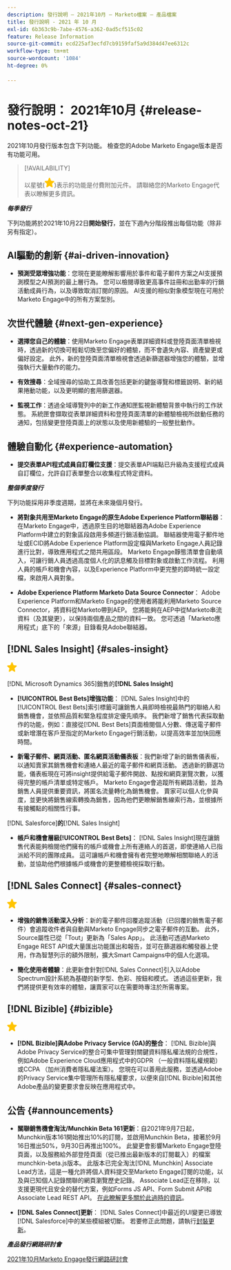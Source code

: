 ```yaml
---
description: 發行說明 — 2021年10月 — Marketo檔案 — 產品檔案
title: 發行說明 - 2021 年 10 月
exl-id: 6b363c9b-7abe-4576-a362-0ad5cf515c02
feature: Release Information
source-git-commit: ecd225af3ecfd7cb9159faf5a9d384d47ee6312c
workflow-type: tm+mt
source-wordcount: '1084'
ht-degree: 0%

---
```


# 發行說明： 2021年10月 {#release-notes-oct-21}

2021年10月發行版本包含下列功能。 檢查您的Adobe Marketo Engage版本是否有功能可用。

>[!AVAILABILITY]
>
>以星號(![](assets/yellow-star.png))表示的功能是付費附加元件。 請聯絡您的Marketo Engage代表以瞭解更多資訊。

**_每季發行_**

下列功能將於2021年10月22日&#x200B;**開始發行**，並在下週內分階段推出每個功能（除非另有指定）。

## AI驅動的創新 {#ai-driven-innovation}

* **預測受眾增強功能**：您現在更能瞭解影響用於事件和電子郵件方案之AI支援預測模型之AI預測的最上層行為。 您可以檢閱導致更高事件註冊和出勤率的行銷活動成員行為，以及導致取消訂閱的原因。 AI支援的相似對象模型現在可用於Marketo Engage中的所有方案型別。

## 次世代體驗 {#next-gen-experience}

* **選擇您自己的體驗**：使用Marketo Engage表單詳細資料或登陸頁面清單檢視時，透過新的切換可輕鬆切換至您偏好的體驗，而不會遺失內容、資產變更或偏好設定。 此外，新的登陸頁面清單檢視會透過新篩選器增強您的體驗，並增強執行大量動作的能力。

* **有效搜尋**：全域搜尋的協助工具改善包括更新的鍵盤導覽和標籤說明、新的結果捲動功能，以及更明顯的套用篩選器。

* **監視工作**：透過全域導覽列中的新工作通知匣監視新體驗背景中執行的工作狀態。 系統匣會擷取從表單詳細資料和登陸頁面清單的新體驗檢視所啟動任務的通知，包括變更登陸頁面上的狀態以及使用新體驗的一般整批動作。

## 體驗自動化 {#experience-automation}

* **提交表單API程式成員自訂欄位支援**：提交表單API端點已升級為支援程式成員自訂欄位，允許自訂表單整合以收集程式特定資料。

**_整個季度發行_**

下列功能採用非季度週期，並將在未來幾個月發行。

* **將對象共用至Marketo Engage的原生Adobe Experience Platform聯結器**：在Marketo Engage中，透過原生目的地聯結器為Adobe Experience Platform中建立的對象區段啟用多頻道行銷活動協調。 聯結器使用電子郵件地址或ECID將Adobe Experience Platform設定檔與Marketo Engage人員記錄進行比對，導致應用程式之間共用區段。 Marketo Engage靜態清單會自動填入，可讓行銷人員透過高度個人化的訊息觸及目標對象或啟動工作流程。 利用人員的帳戶和機會內容，以及Experience Platform中更完整的即時統一設定檔，來啟用人員對象。

* **Adobe Experience Platform Marketo Data Source Connector**： Adobe Experience Platform和Marketo Engage的使用者將能利用Marketo Source Connector，將資料從Marketo帶到AEP。 您將能夠在AEP中從Marketo串流資料（及其變更），以保持兩個產品之間的資料一致。 您可透過「Marketo應用程式」底下的「來源」目錄看見Adobe聯結器。

## [!DNL Sales Insight] {#sales-insight}

![（星形）](assets/yellow-star.png)

[!DNL Microsoft Dynamics 365]銷售的&#x200B;**[!DNL Sales Insight]**

* **[!UICONTROL Best Bets]增強功能**： [!DNL Sales Insight]中的[!UICONTROL Best Bets]索引標籤可讓銷售人員即時檢視最熱門的聯絡人和銷售機會，並依照品質和緊急程度排定優先順序。 我們新增了銷售代表採取動作的功能，例如：直接從[!DNL Best Bets]頁面檢閱個人分數、傳送電子郵件或新增潛在客戶至指定的Marketo Engage行銷活動，以提高效率並加快回應時間。

* **新電子郵件、網頁活動、匿名網頁活動儀表板**：我們新增了新的銷售儀表板，以通知賣家其銷售機會和連絡人最近的電子郵件和網頁活動。 透過新的篩選功能，儀表板現在可將insight提供給電子郵件開啟、點按和網頁瀏覽次數，以獲得完整的帳戶清單或特定帳戶。 Marketo Engage會追蹤所有網路活動，並為銷售人員提供重要資訊，將匿名流量轉化為銷售機會。 賣家可以個人化參與度，並更快將銷售線索轉換為銷售，因為他們更瞭解銷售線索行為，並根據所有接觸點的相關性行事。

[!DNL Salesforce]**的**[!DNL Sales Insight]

* **帳戶和機會層級[!UICONTROL Best Bets]**： [!DNL Sales Insight]現在讓銷售代表能夠檢閱他們擁有的帳戶或機會上所有連絡人的首選，即使連絡人已指派給不同的團隊成員。 這可讓帳戶和機會擁有者完整地瞭解相關聯絡人的活動，並協助他們根據帳戶或機會的更整體檢視採取行動。

## [!DNL Sales Connect] {#sales-connect}

![（星形）](assets/yellow-star.png)

* **增強的銷售活動深入分析**：新的電子郵件回覆追蹤活動（已回覆的銷售電子郵件）會追蹤收件者與自動與Marketo Engage同步之電子郵件的互動。 此外，Source屬性已從「Tout」更新為「Sales App」。 此活動可透過Marketo Engage REST API或大量匯出功能匯出和報告，並可在篩選器和觸發器上使用，作為智慧列示的額外限制，擴大Smart Campaigns中的個人化選項。

* **簡化使用者體驗**：此更新會針對[!DNL Sales Connect]引入以Adobe Spectrum設計系統為基礎的新字型、色彩、按鈕和模式。 透過這些更新，我們將提供更有效率的體驗，讓賣家可以在需要時專注於所需專案。

## [!DNL Bizible] {#bizible}

![](assets/yellow-star.png)

* **[!DNL Bizible]與Adobe Privacy Service (GA)的整合**： [!DNL Bizible]與Adobe Privacy Service的整合可集中管理對關鍵資料隱私權法規的合規性，例如Adobe Experience Cloud應用程式中的GDPR （一般資料隱私權規範）或CCPA （加州消費者隱私權法案）。 您現在可以善用此服務，並透過Adobe的Privacy Service集中管理所有隱私權要求，以便來自[!DNL Bizible]和其他Adobe產品的變更要求會反映在應用程式中。

## 公告 {#announcements}

* **關聯銷售機會淘汰/Munchkin Beta 161更新**：自2021年9月7日起，Munchkin版本161開始推出10%的訂閱，並啟用Munchkin Beta，接著於9月16日推出50%，9月30日再推出100%。 此變更會影響Marketo Engage登陸頁面，以及服務給外部登陸頁面（從已推出最新版本的訂閱載入）的檔案munchkin-beta.js版本。 此版本已完全淘汰[!DNL Munchkin] Associate Lead方法，這是一種允許將個人資料提交至Marketo Engage訂閱的功能，以及與已知個人記錄關聯的網頁瀏覽歷史記錄。 Associate Lead正在移除，以支援更現代且安全的替代方案，例如Forms JS API、Form Submit API和Associate Lead REST API。 [在此瞭解更多關於此過時的資訊](https://developers.marketo.com/blog/deprecation-of-munchkin-associate-lead-method/)。

* **[!DNL Sales Connect]更新**： [!DNL Sales Connect]中最近的UI變更已導致[!DNL Salesforce]中的某些模組被切斷。 若要修正此問題，請執行[封裝更新](/help/marketo/product-docs/marketo-sales-connect/crm/salesforce-customization/sales-connect-customizations-for-crm.md)。

**_產品發行網路研討會_**

[2021年10月Marketo Engage發行網路研討會](https://engage.marketo.com/October_Release_Webinar_On-Demand.html)
